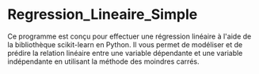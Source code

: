 # Regression_Lineaire_Simple
Ce programme est conçu pour effectuer une régression linéaire à l'aide de la bibliothèque scikit-learn en Python.
Il vous permet de modéliser et de prédire la relation linéaire entre une variable dépendante et une variable indépendante en utilisant la méthode des moindres carrés.
